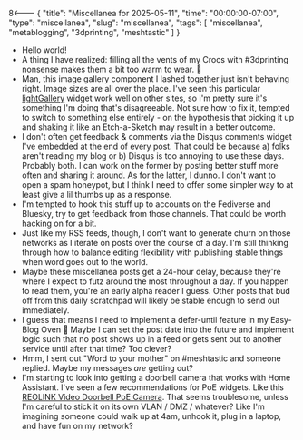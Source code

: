 8<--- { "title": "Miscellanea for 2025-05-11", "time": "00:00:00-07:00", "type": "miscellanea", "slug": "miscellanea", "tags": [ "miscellanea", "metablogging", "3dprinting", "meshtastic" ] }

- Hello world!
- A thing I have realized: filling all the vents of my Crocs with #3dprinting nonsense makes them a bit too warm to wear. 🥵
- Man, this image gallery component I lashed together just isn't behaving right. Image sizes are all over the place. I've seen this particular [lightGallery](https://www.lightgalleryjs.com/) widget work well on other sites, so I'm pretty sure it's something I'm doing that's disagreeable. Not sure how to fix it, tempted to switch to something else entirely - on the hypothesis that picking it up and shaking it like an Etch-a-Sketch may result in a better outcome.
- I don't often get feedback & comments via the Disqus comments widget I've embedded at the end of every post. That could be because a) folks aren't reading my blog or b) Disqus is too annoying to use these days. Probably both. I can work on the former by posting better stuff more often and sharing it around. As for the latter, I dunno. I don't want to open a spam honeypot, but I think I need to offer some simpler way to at least give a lil thumbs up as a response.
- I'm tempted to hook this stuff up to accounts on the Fediverse and Bluesky, try to get feedback from those channels. That could be worth hacking on for a bit.
- Just like my RSS feeds, though, I don't want to generate churn on those networks as I iterate on posts over the course of a day. I'm still thinking through how to balance editing flexibility with publishing stable things when word goes out to the world.
- Maybe these miscellanea posts get a 24-hour delay, because they're where I expect to futz around the most throughout a day. If you happen to read them, you're an early alpha reader I guess. Other posts that bud off from this daily scratchpad will likely be stable enough to send out immediately. 
- I guess that means I need to implement a defer-until feature in my Easy-Blog Oven 🤔 Maybe I can set the post date into the future and implement logic such that no post shows up in a feed or gets sent out to another service until after that time? Too clever?
- Hmm, I sent out "Word to your mother" on #meshtastic and someone replied. Maybe my messages *are* getting out?
- I'm starting to look into getting a doorbell camera that works with Home Assistant. I've seen a few recommendations for PoE widgets. Like this [REOLINK Video Doorbell PoE Camera](https://www.amazon.com/REOLINK-Doorbell-Security-Diagonal-Detection/dp/B0B7S1HMPC). That seems troublesome, unless I'm careful to stick it on its own VLAN / DMZ / whatever? Like I'm imagining someone could walk up at 4am, unhook it, plug in a laptop, and have fun on my network?
